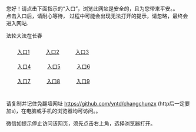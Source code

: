 您好！请点击下面指示的“入口”，浏览此网站是安全的，且为您带来平安。。 <br/>
点击入口后，请耐心等待， 过程中可能会出现无法打开的提示，请忽略，最终会进入网站. </br>

法轮大法在长春<br/>
<div style="padding:10px"><a style="margin:20px" target="_blank" href="https://dkcw594p1c8ns.cloudfront.net/2Qpsp?rcnomxx" id="ccLink1" rel="nofollow">入口1</a> <a target="_blank" style="margin:20px" href="https://d2cvoyya1atir9.cloudfront.net/2Qpsp?ydwukjr" id="ccLink2" rel="nofollow">入口2</a> <a style="margin:20px" target="_blank" href="https://deas0ll4aswjz.cloudfront.net/2Qpsp?pjivuab" id="ccLink3" rel="nofollow">入口3</a></div>

<div style="padding:10px" ><a style="margin:20px" target="_blank" href="https://dkcw594p1c8ns.cloudfront.net/2Qpsp?rcnomxx" id="ccLink4" rel="nofollow">入口4</a> <a style="margin:20px" href="https://d2cvoyya1atir9.cloudfront.net/2Qpsp?ydwukjr" target="_blank" id="ccLink5" rel="nofollow">入口5</a> <a style="margin:20px" href="https://deas0ll4aswjz.cloudfront.net/2Qpsp?pjivuab" target="_blank" id="ccLink6" rel="nofollow">入口6</a></div>

<div style="padding:10px"><a style="margin:20px" target="_blank" href="https://dkcw594p1c8ns.cloudfront.net/2Qpsp?rcnomxx" id="ccLink7" rel="nofollow">入口7</a> <a style="margin:20px" href="https://d2cvoyya1atir9.cloudfront.net/2Qpsp?ydwukjr" target="_blank" id="ccLink8" rel="nofollow">入口8</a> <a style="margin:20px" target="_blank" href="https://deas0ll4aswjz.cloudfront.net/2Qpsp?pjivuab" id="ccLink9" rel="nofollow">入口9</a></div>

<br/>



请复制并记住免翻墙网址 https://github.com/yntd/changchunzx (http后一定要加s)，在电脑或手机的浏览器均可访问。。<br/>

微信如提示停止访问该网页，须先点击右上角，选择浏览器打开。
